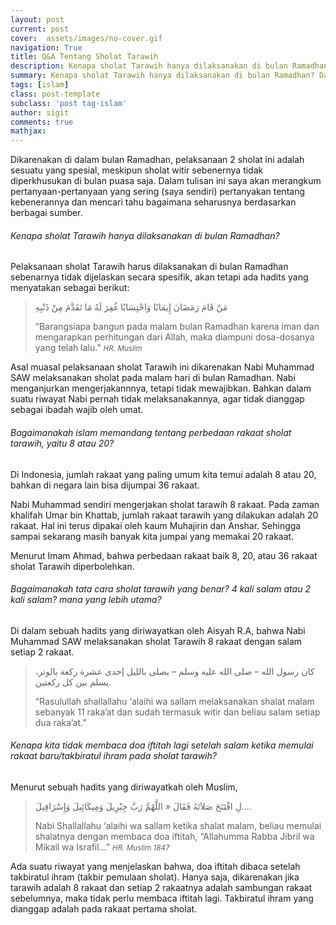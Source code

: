 ```yaml
---
layout: post
current: post
cover:  assets/images/no-cover.gif
navigation: True
title: Q&A Tentang Sholat Tarawih
description: Kenapa sholat Tarawih hanya dilaksanakan di bulan Ramadhan? Dalam tulisan ini saya akan merangkum pertanyaan yang sering (saya sendiri) pertanyakan tentang sholat tarawih.
summary: Kenapa sholat Tarawih hanya dilaksanakan di bulan Ramadhan? Dalam tulisan ini saya akan merangkum pertanyaan yang sering (saya sendiri) pertanyakan tentang sholat tarawih.
tags: [islam]
class: post-template
subclass: 'post tag-islam'
author: sigit
comments: true
mathjax:
---
```


Dikarenakan di dalam bulan Ramadhan, pelaksanaan 2 sholat ini adalah sesuatu yang spesial, meskipun sholat witir sebenernya tidak diperkhusukan di bulan puasa saja. Dalam tulisan ini saya akan merangkum pertanyaan-pertanyaan yang sering (saya sendiri) pertanyakan tentang kebenerannya dan mencari tahu bagaimana seharusnya berdasarkan berbagai sumber.

###### Kenapa sholat Tarawih hanya dilaksanakan di bulan Ramadhan?

Pelaksanaan sholat Tarawih harus dilaksanakan di bulan Ramadhan sebenarnya tidak dijelaskan secara spesifik, akan tetapi ada hadits yang menyatakan sebagai berikut:

> مَنْ قَامَ رَمَضَانَ إِيمَانًا وَاحْتِسَابًا غُفِرَ لَهُ مَا تَقَدَّمَ مِنْ ذَنْبِهِ
>
> “Barangsiapa bangun pada malam bulan Ramadhan karena iman dan mengarapkan perhitungan dari Allah, maka diampuni dosa-dosanya yang telah lalu.” <cite><small>HR. Muslim</small></cite>

Asal muasal pelaksanaan sholat Tarawih ini dikarenakan Nabi Muhammad SAW melaksanakan sholat pada malam hari di bulan Ramadhan. Nabi menganjurkan mengerjakannnya, tetapi tidak mewajibkan. Bahkan dalam suatu riwayat Nabi pernah tidak melaksanakannya, agar tidak dianggap sebagai ibadah wajib oleh umat.

###### Bagaimanakah islam memandang tentang perbedaan rakaat sholat tarawih, yaitu 8 atau 20?

Di Indonesia, jumlah rakaat yang paling umum kita temui adalah 8 atau 20, bahkan di negara lain bisa dijumpai 36 rakaat.

Nabi Muhammad sendiri mengerjakan sholat tarawih 8 rakaat. Pada zaman khalifah Umar bin Khattab, jumlah rakaat tarawih yang dilakukan adalah 20 rakaat. Hal ini  terus dipakai oleh kaum Muhajirin dan Anshar. Sehingga sampai sekarang masih banyak kita jumpai yang memakai 20 rakaat.

Menurut Imam Ahmad, bahwa perbedaan rakaat baik 8, 20, atau 36 rakaat sholat Tarawih diperbolehkan.

###### Bagaimanakah tata cara sholat tarawih yang benar?  4 kali salam atau 2 kali salam? mana yang lebih utama?

Di dalam sebuah hadits yang diriwayatkan oleh Aisyah R.A, bahwa Nabi Muhammad SAW melaksanakan sholat Tarawih 8 rakaat dengan salam setiap 2 rakaat.

> كان رسول الله  – صلى الله عليه وسلم –  يصلى بالليل إحدى عشرة ركعة بالوتر، يسلم بين كل ركعتين.
>
> “Rasulullah shallallahu ‘alaihi wa sallam melaksanakan shalat malam sebanyak 11 raka’at dan sudah termasuk witir dan beliau salam setiap dua raka’at.”

###### Kenapa kita tidak membaca doa iftitah lagi setelah salam ketika memulai rakaat baru/takbiratul ihram pada sholat tarawih?

Menurut sebuah hadits yang diriwayatkah oleh Muslim,

> لِ افْتَتَحَ صَلاَتَهُ فَقَالَ « اللَّهُمَّ رَبَّ جِبْرِيلَ وَمِيكَائِيلَ وَإِسْرَافِيلَ….
>
> Nabi Shallallahu ‘alaihi wa sallam ketika shalat malam, beliau memulai shalatnya dengan membaca doa iftitah, “Allahumma Rabba Jibril wa Mikail wa Israfil…” <cite><small>HR. Muslim 1847</small></small>

Ada suatu riwayat yang menjelaskan bahwa, doa iftitah dibaca setelah takbiratul ihram (takbir pemulaan sholat). Hanya saja, dikarenakan jika tarawih adalah 8 rakaat dan setiap 2 rakaatnya adalah sambungan rakaat sebelumnya, maka tidak perlu membaca iftitah lagi. Takbiratul ihram yang dianggap adalah pada rakaat pertama sholat.